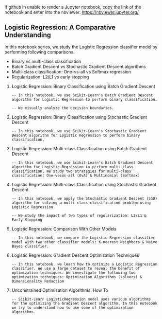 If github in unable to render a Jupyter notebook, copy the link of the notebook and enter into the nbviewer:
https://nbviewer.jupyter.org/

## Logistic Regression: A Comparative Understanding

In this notebook series, we study the Logistic Regression classifier model by performing following comparisons.

- Binary vs multi-class classification
- Batch Gradient Descent vs Stochastic Gradient Descent algorithms
- Multi-class classification: One-vs-all vs Softmax regression
- Regularization: L2/L1 vs early stopping



1. Logistic Regression: Binary Classification using Batch Gradient Descent

       -- In this notebook, we use Scikit-Learn's Batch Gradient Descent algorithm for Logistic Regression to perform binary classification. 
      
       -- We visually analyze the decision boundaries. 
       
2. Logistic Regression: Binary Classification using Stochastic Gradient Descent

       -- In this notebook, we use Scikit-Learn's Stochastic Gradient Descent algorithm for Logistic Regression to perform binary classification. 
      
3. Logistic Regression: Multi-class Classification using Batch Gradient Descent

       -- In this notebook, we use Scikit-Learn's Batch Gradient Descent algorithm for Logistic Regression to perform multi-class classification. We study two strategies for multi-class classification: One-vesus-all (OvA) & Multinomial (Softmax)
      

4. Logistic Regression: Multi-class Classification using Stochastic Gradient Descent

       -- In this notebook, we apply the Stochastic Gradient Descent (SGD) algorithm for solving a multi-class classification problem using Logistic Regression. 
      
       -- We study the impact of two types of regularization: L2/L1 & Early Stopping
      
5. Logistic Regression: Comparison With Other Models

       -- In this notebook, we compare the Logistic Regression classifier model with two other classifier models: K-nearest Neighbors & Naive Bayes classifier.
      
6. Logistic Regression: Gradient Descent Optimization Techniques

       -- In this notebook, we learn how to optimize a Logistic Regression classifier. We use a large dataset to reveal the benefit of optimization techniques. We investigate the following two optimization techniques: Optimization Algorithms (solvers) & Dimensionality Reduction
      
      
7. Unconstrained Optimization Algorithms: How To

       -- Scikit-Learn LogisticRegression model uses various algorithms for the optimizing the Gradient Descent algorithm. In this notebook we try to understand how to use some of the optimization algorithms.


      
      
      
